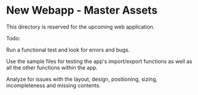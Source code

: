 # New Webapp - Master Assets

This directory is reserved for the upcoming web application.


Todo:

Run a functional test and look for errors and bugs.

Use the sample files for testing the app's import/export functions as well as all the other functions within the app.

Analyze for issues with the layout, design, positioning, sizing, incompleteness and missing contents.